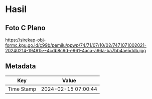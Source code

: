 # Hasil

## Foto C Plano

https://sirekap-obj-formc.kpu.go.id/c99b/pemilu/ppwp/74/71/07/10/02/7471071002021-20240214-194915--4cdb8c9d-e961-4aca-a96a-ba7bb4ae5ddb.jpg


## Metadata

| Key        | Value               |
| ---------- | ------------------- |
| Time Stamp | 2024-02-15 07:00:44 |




